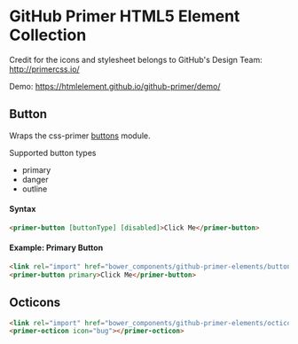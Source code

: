GitHub Primer HTML5 Element Collection
======================================

Credit for the icons and stylesheet belongs to GitHub's Design Team: http://primercss.io/

Demo: https://htmlelement.github.io/github-primer/demo/

## Button

Wraps the css-primer [buttons](https://github.com/primer/primer-css/tree/master/modules/primer-buttons) module.

Supported button types
* primary
* danger
* outline

#### Syntax
```html
<primer-button [buttonType] [disabled]>Click Me</primer-button>
```

#### Example: Primary Button

```html
<link rel="import" href="bower_components/github-primer-elements/button.html" />
<primer-button primary>Click Me</primer-button>
```

## Octicons

```html
<link rel="import" href="bower_components/github-primer-elements/octicon.html" />
<primer-octicon icon="bug"></primer-octicon>
```
